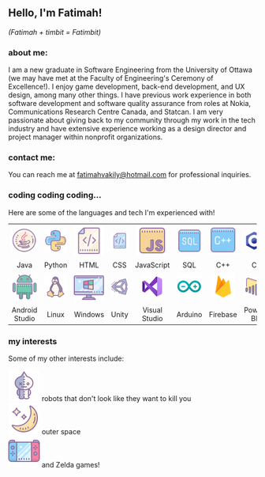 ## Hello, I'm Fatimah!

_(Fatimah + timbit = Fatimbit)_

### about me:

I am a new graduate in Software Engineering from the University of Ottawa (we may have met at the Faculty of Engineering's Ceremony of Excellence!). I enjoy game development, back-end development, and UX design, among many other things. I have previous work experience in both software development and software quality assurance from roles at Nokia, Communications Research Centre Canada, and Statcan. I am very passionate about giving back to my community through my work in the tech industry and have extensive experience working as a design director and project manager within nonprofit organizations.

### contact me:

You can reach me at fatimahvakily@hotmail.com for professional inquiries. 


### coding coding coding...

Here are some of the languages and tech I'm experienced with!

|    |    |    |    |    |    |    |    |    |
| :---------------: | :---------------: | :---------------: | :---------------: | :---------------: | :---------------: | :---------------: | :---------------: | :---------------: |
|![Java](java.png)|![Python](python.png)|![HTML](html.png)|![CSS](css.png)|![JavaScript](javascript.png)|![SQL](sql.png)|![C++](cpp.png)|![C](c.png)|![React](react.png)|
|Java|Python|HTML|CSS|JavaScript|SQL|C++|C|React|
|![Android Studio](androidstudio.png)|![Linux](linux.png)|![Windows](windows.png)|![Unity](unity.png)|![Visual Studio](visualstudio.png)|![Arduino](arduino.png)|![Firebase](firebase.png)|![PowerBI](powerbi.png)|![Elixir](elixir.png)|
|Android Studio|Linux|Windows|Unity|Visual Studio|Arduino|Firebase|Power BI|Elixir|


### my interests

Some of my other interests include:

![Robot](bt21-van.png) robots that don't look like they want to kill you  
![Space](space.png) outer space   
![Video Games](videogames.png) and Zelda games!
